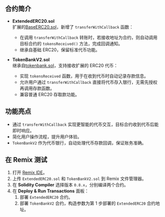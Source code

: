 ## 合约简介

- **ExtendedERC20.sol**  
  扩展的[BaseERC20.sol](https://github.com/illufluo-btc/assignment-OpenSpace/blob/main/week2day1/BaseERC20.sol)，新增了 `transferWithCallback` 函数：  
  - 在调用 `transferWithCallback` 转账时，若接收地址为合约，则自动调用目标合约的 `tokensReceived()` 方法，完成回调通知。  
  - 继承自基础 ERC20，保留标准代币功能。

- **TokenBankV2.sol**  
  继承自[tokenbank.sol](https://github.com/illufluo-btc/assignment-OpenSpace/blob/main/week2day1/tokenbank.sol)，支持接收扩展的 ERC20 代币：  
  - 实现 `tokensReceived` 函数，用于在收到代币时自动记录存款信息。  
  - 允许用户通过 `transferWithCallback` 直接将代币存入银行，无需先授权再调用存款函数。  
  - 兼容普通 ERC20 存取款功能。

## 功能亮点

- 通过 `transferWithCallback` 实现更智能的代币交互，目标合约收到代币后能即时响应。  
- 简化用户操作流程，提升用户体验。  
- `TokenBankV2` 作为代币银行，自动处理代币存款回调，保证账务准确。

## 在 Remix 测试

1. 打开 [Remix IDE](https://remix.ethereum.org)。  
2. 上传 `ExtendedERC20.sol` 和 `TokenBankV2.sol` 到 Remix 文件管理器。  
3. 在 **Solidity Compiler** 选择版本 `0.8.x`，分别编译两个合约。  
4. 在 **Deploy & Run Transactions** 面板：  
   1. 部署 `ExtendedERC20` 合约。  
   2. 部署 `TokenBankV2` 合约，构造参数为第 1 步部署的 `ExtendedERC20` 合约地址。
       
